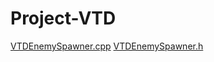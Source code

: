 # Project-VTD

[VTDEnemySpawner.cpp](./VTDEnemySpawner.cpp)
[VTDEnemySpawner.h](./VTDEnemySpawner.h)
